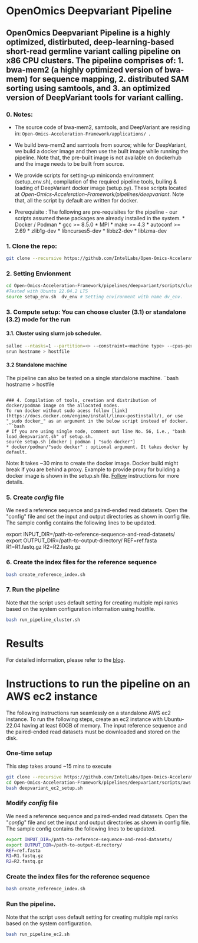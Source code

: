# OpenOmics Deepvariant Pipeline
## OpenOmics Deepvariant Pipeline is a highly optimized, distirbuted, deep-learning-based short-read germline variant calling pipeline on x86 CPU clusters. The pipeline comprises of: 1. bwa-mem2 (a highly optimized version of bwa-mem) for sequence mapping, 2. distributed SAM sorting using samtools, and 3. an optimized version of DeepVariant tools for variant calling.

### 0. Notes:
* The source code of bwa-mem2, samtools, and DeepVariant are residing in:
```Open-Omics-Acceleration-Framework/applications/ ```.
* We build bwa-mem2 and samtools from source; while for DeepVariant, we build a docker image and then use the built image while running the pipeline. Note that, the pre-built image is not available on dockerhub and the image needs to be built from source.
* We provide scripts for setting-up miniconda environment (setup_env.sh), compilation of the required pipeline tools, builing & loading of DeepVariant docker image (setup.py). These scripts located at _Open-Omics-Acceleration-Framework/pipelines/deepvariant_. Note that, all the script by default are written for docker.

* Prerequisite : The following are pre-requisites for the pipeline -  our scripts assumed these packages are already installed in the system.
         * Docker / Podman
        * gcc >= 8.5.0
        * MPI
        * make >= 4.3
        * autoconf >= 2.69
        * zlib1g-dev
        * libncurses5-dev
        * libbz2-dev
        * liblzma-dev

### 1. Clone the repo:
```bash
git clone --recursive https://github.com/IntelLabs/Open-Omics-Acceleration-Framework.git
```

### 2. Setting Envionment
```bash
cd Open-Omics-Acceleration-Framework/pipelines/deepvariant/scripts/cluster/
#Tested with Ubuntu 22.04.2 LTS
source setup_env.sh  dv_env # Setting environment with name dv_env.
```

### 3. Compute setup:  You can choose cluster (3.1) or standalone (3.2) mode for the run
#### 3.1.  Cluster using slurm job scheduler.
```bash
salloc --ntasks=1 --partition=<> --constraint=<machine type> --cpus-per-task=<cpus> --time=<node allocation time>
srun hostname > hostfile
```

#### 3.2 Standalone machine
The pipeline can also be tested on a single standalone machine.
``bash
hostname > hostfile
```

### 4. Compilation of tools, creation and distribution of docker/podman image on the allocated nodes.
To run docker without sudo acess follow [link](https://docs.docker.com/engine/install/linux-postinstall/), or use "_sudo docker_" as an argument in the below script instead of docker.
```bash
# If you are using single node, comment out line No. 56, i.e., "bash load_deepvariant.sh" of setup.sh.
source setup.sh [docker | podman | "sudo docker"]
* docker/podman/"sudo docker" : optional argument. It takes docker by default.
```
Note: It takes ~30 mins to create the docker image. Docker build might break if you are behind a proxy. Example to provide proxy for building a docker image is shown in the setup.sh file. [Follow](https://docs.docker.com/network/proxy/) instructions for more details.

### 5. Create _config_ file
We need a reference sequence and paired-ended read datasets. Open the "config" file and set the input and output directories as shown in config file. The sample config contains the following lines to be updated.

export INPUT_DIR=/path-to-reference-sequence-and-read-datasets/
export OUTPUT_DIR=/path-to-output-directory/
REF=ref.fasta
R1=R1.fastq.gz
R2=R2.fastq.gz

### 6. Create the index files for the reference sequence
```bash
bash create_reference_index.sh
```

### 7. Run the pipeline
Note that the script uses default setting for creating multiple mpi ranks based on the system configuration information using hostfile.
```bash
bash run_pipeline_cluster.sh
```

# Results

For detailed information, please refer to the [blog](https://community.intel.com/t5/Blogs/Tech-Innovation/Artificial-Intelligence-AI/Intel-Xeon-is-all-you-need-for-AI-inference-Performance/post/1506083).


# Instructions to run the pipeline on an AWS ec2 instance
The following instructions run seamlessly on a standalone AWS ec2 instance. To run the following steps, create an ec2 instance with Ubuntu-22.04 having at least 60GB of memory. The input reference sequence and the paired-ended read datasets must be downloaded and stored on the disk.

### One-time setup
This step takes around ~15 mins to execute
```bash
git clone --recursive https://github.com/IntelLabs/Open-Omics-Acceleration-Framework.git
cd Open-Omics-Acceleration-Framework/pipelines/deepvariant/scripts/aws
bash deepvariant_ec2_setup.sh
```

### Modify _config_ file
We need a reference sequence and paired-ended read datasets. Open the "_config_" file and set the input and output directories as shown in config file.
The sample config contains the following lines to be updated.
```bash
export INPUT_DIR=/path-to-reference-sequence-and-read-datasets/
export OUTPUT_DIR=/path-to-output-directory/
REF=ref.fasta
R1=R1.fastq.gz
R2=R2.fastq.gz
```

### Create the index files for the reference sequence
```bash
bash create_reference_index.sh
```

### Run the pipeline.
Note that the script uses default setting for creating multiple mpi ranks based on the system configuration.
```bash
bash run_pipeline_ec2.sh
```
<!--

# Instructions to run the pipeline on an AWS ParallelCluster
The following instructions run seamlessly on AWS ParallelCluster. To run the following steps, create an [AWS ParallelCluster](https://docs.aws.amazon.com/parallelcluster/latest/ug/install-v3.html) with Ubuntu-22.04 using ParallelCluster configuration file and login into the host node. The input reference sequence and the paired-ended read datasets must be downloaded and stored on the disk in the _/shared_ folder.

### One-time setup
This step takes around ~15 mins to execute
```bash
cd /shared
git clone --recursive https://github.com/IntelLabs/Open-Omics-Acceleration-Framework.git
cd Open-Omics-Acceleration-Framework/pipelines/deepvariant/scripts/aws
bash deepvariant_setup.sh
```
### Modify _config_ file
We need a reference sequence and paired-ended read datasets. Open the "_config_" file and set the input and output directories as shown in config file.
The sample config contains the following lines to be updated.
```bash
export INPUT_DIR=/path-to-reference-sequence-and-read-datasets/
export OUTPUT_DIR=/path-to-output-directory/
REF=ref.fasta
R1=R1.fastq.gz
R2=R2.fastq.gz
```

### Create the index files for the reference sequence
```bash
bash create_reference_index.sh
```

### Allocate compute nodes and install the prerequisites into the compute nodes.
```bash
bash pcluster_compute_node_setup.sh <num_nodes> <allocation_time>
# num_nodes: The number of compute nodes to be used for distributed multi-node execution.
# allocation_time: The maximum allocation time for the compute nodes in "hh:mm:ss" format. The default value is 2 hours, i.e., 02:00:00.
Example command for allocating 4 nodes for 3 hours -
bash pcluster_compute_node_setup.sh 4 "03:00:00"
```

### Run the pipeline.
Note that the script uses default setting for creating multiple mpi ranks based on the system configuration.
```bash
bash run_pipeline_pcluster.sh
```
-->
